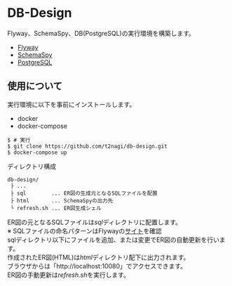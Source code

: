 # DB-Design

Flyway、SchemaSpy、DB(PostgreSQL)の実行環境を構築します。

* [Flyway](https://flywaydb.org/)
* [SchemaSpy](https://schemaspy.org/)
* [PostgreSQL](https://www.postgresql.org/)

## 使用について
実行環境に以下を事前にインストールします。
* docker
* docker-compose 
```shell
$ # 実行
$ git clone https://github.com/t2nagi/db-design.git
$ docker-compose up 
```
ディレクトリ構成
```
db-design/
 ├ ...
 ├ sql        ... ER図の生成元となるSQLファイルを配置
 ├ html       ... SchemaSpyの出力先
 └ refresh.sh ... ER図生成シェル
```

ER図の元となるSQLファイルは*sql*ディレクトリに配置します。  
※ SQLファイルの命名パターンはFlywayの[サイト](https://www.red-gate.com/blog/database-devops/flyway-naming-patterns-matter)を確認  
sqlディレクトリ以下にファイルを追加、または変更でER図の自動更新を行います。  
作成されたER図(HTML)は*html*ディレクトリ配下に出力されます。  
ブラウザからは「http://localhost:10080」でアクセスできます。  
ER図の手動更新は*refresh.sh*を実行します。


